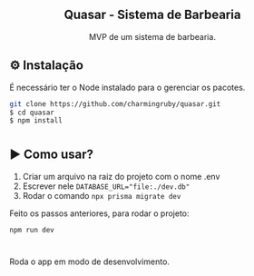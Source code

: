 <h2 align="center">
  Quasar - Sistema de Barbearia
</h2>

<p align="center">MVP de um sistema de barbearia.</p>

## :gear: Instalação

É necessário ter o Node instalado para o gerenciar os pacotes. 

```bash
git clone https://github.com/charmingruby/quasar.git
$ cd quasar
$ npm install
```
#

## :arrow_forward: Como usar?
1. Criar um arquivo na raiz do projeto com o nome .env
2. Escrever nele `DATABASE_URL="file:./dev.db"`
3. Rodar o comando `npx prisma migrate dev`
   
Feito os passos anteriores, para rodar o projeto:

```bash
npm run dev
```
#

Roda o app em modo de desenvolvimento.<br/>
